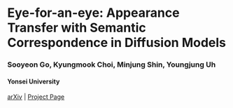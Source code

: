 # Eye-for-an-eye: Appearance Transfer with Semantic Correspondence in Diffusion Models

### Sooyeon Go,  Kyungmook Choi,  Minjung Shin,  Youngjung Uh
#### Yonsei University
[arXiv]() | [Project Page]()
